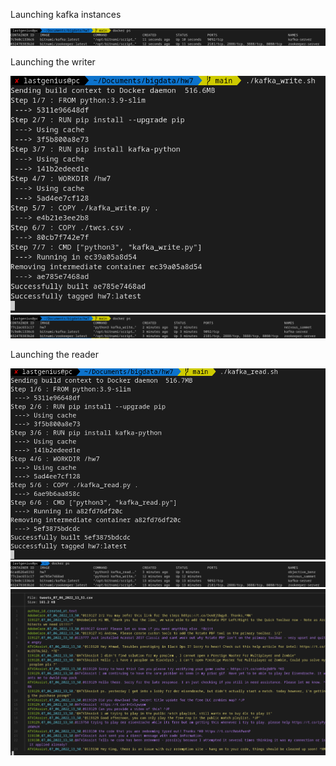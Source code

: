 Launching kafka instances

![](./img/1.png)

Launching the writer

![](./img/2.png)
![](./img/3.png)

Launching the reader

![](./img/4.png)
![](./img/6.png)
![](./img/5.png)
